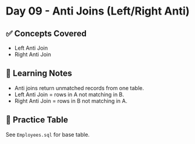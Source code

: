 # Day 09 - Anti Joins (Left/Right Anti)

## ✅ Concepts Covered
- Left Anti Join
- Right Anti Join

## 🧠 Learning Notes
- Anti joins return unmatched records from one table.
- Left Anti Join = rows in A not matching in B.
- Right Anti Join = rows in B not matching in A.

## 📌 Practice Table
See `Employees.sql` for base table.
